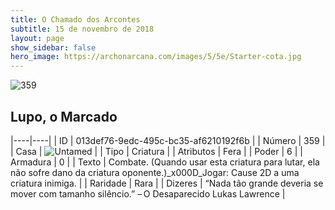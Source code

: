 ```yaml
---
title: O Chamado dos Arcontes
subtitle: 15 de novembro de 2018
layout: page
show_sidebar: false
hero_image: https://archonarcana.com/images/5/5e/Starter-cota.jpg
---
```


![359](https://cdn.keyforgegame.com/media/card_front/pt/341_359_RX86WM6596MC_pt.png)

## Lupo, o Marcado

|----|----|
| ID | 013def76-9edc-495c-bc35-af6210192f6b |
| Número | 359 |
| Casa | ![Untamed](https://archonarcana.com/images/thumb/b/bd/Untamed.png/22px-Untamed.png "Indomados") |
| Tipo | Criatura |
| Atributos | Fera |
| Poder | 6 |
| Armadura | 0 |
| Texto | Combate. (Quando usar esta criatura para  lutar, ela não sofre dano da criatura oponente.)_x000D_Jogar: Cause 2D a uma criatura inimiga. |
| Raridade | Rara |
| Dizeres | “Nada tão grande deveria se mover com tamanho silêncio.” – O Desaparecido Lukas Lawrence |